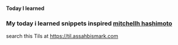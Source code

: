 ####  Today I learned

### My today i learned snippets inspired [mitchellh hashimoto](https://mitchellh.com/)

search this Tils at https://til.assahbismark.com

